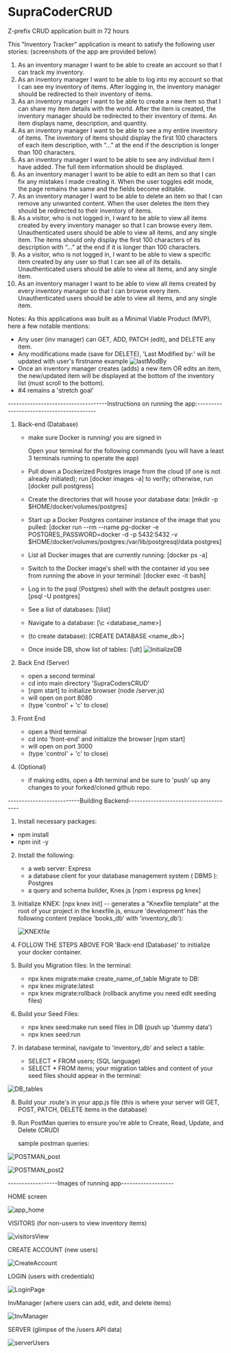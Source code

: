 # SupraCoderCRUD
Z-prefix CRUD application built in 72 hours

This "Inventory Tracker" application is meant to satisfy the following user stories:
(screenshots of the app are provided below)

1) As an inventory manager I want to be able to create an account so that I can track my inventory.
2) As an inventory manager I want to be able to log into my account so that I can see my inventory of items.
	After logging in, the inventory manager should be redirected to their inventory of items.
3) As an inventory manager I want to be able to create a new item so that I can share my item details with the world.
	After the item is created, the inventory manager should be redirected to their inventory of items.
	An item displays name, description, and quantity.
4) As an inventory manager I want to be able to see a my entire inventory of items.
	The inventory of items should display the first 100 characters of each item description, with “...” at the end if the description is longer than 100 characters.
5) As an inventory manager I want to be able to see any individual item I have added.
	The full item information should be displayed.
6) As an inventory manager I want to be able to edit an item so that I can fix any mistakes I made creating it.
	When the user toggles edit mode, the page remains the same and the fields become editable.
7) As an inventory manager I want to be able to delete an item so that I can remove any unwanted content.
	When the user deletes the item they should be redirected to their inventory of items.
8) As a visitor, who is not logged in, I want to be able to view all items created by every inventory manager so that I can browse every item.
	Unauthenticated users should be able to view all items, and any single item.
	The items should only display the first 100 characters of its description with “...” at the end if it is longer than 100 characters.
9) As a visitor, who is not logged in, I want to be able to view a specific item created by any user so that I can see all of its details.
	Unauthenticated users should be able to view all items, and any single item.
10) As an inventory manager I want to be able to view all items created by every inventory manager so that I can browse every item.
	Unauthenticated users should be able to view all items, and any single item.

Notes: As this applications was built as a Minimal Viable Product (MVP), here a few notable mentions:
- Any user (inv manager) can GET, ADD, PATCH (edit), and DELETE any item.
- Any modifications made (save for DELETE), 'Last Modified by:' will be updated with user's firstname
  example
![lastModBy](https://github.com/user-attachments/assets/de35651b-a91e-4203-bd9a-dd1ae9d66bb4)
- Once an inventory manager creates (adds) a new item OR edits an item, the new/updated item will be displayed at the bottom of the inventory list (must scroll to the bottom).
- #4 remains a 'stretch goal'

------------------------------------Instructions on running the app:-----------------------------------------

1. Back-end (Database)
    - make sure Docker is running/ you are signed in
      
      Open your terminal for the following commands (you will have a least 3 terminals running to operate the app)
    - Pull down a Dockerized Postgres image from the cloud (if one is not already initiated);
        run [docker images -a] to verify;
        otherwise, run [docker pull postgress]
    - Create the directories that will house your database data:
	    [mkdir -p $HOME/docker/volumes/postgres]
    - Start up a Docker Postgres container instance of the image that you pulled:
        [docker run --rm --name pg-docker -e POSTGRES_PASSWORD=docker -d -p 5432:5432 \-v $HOME/docker/volumes/postgres:/var/lib/postgresql/data postgres]
    - List all Docker images that are currently running:
        [docker ps -a]
    - Switch to the Docker image's shell with the container id you see from running the above in your terminal:
	    [docker exec -it <PSQL-Container-ID> bash]
    - Log in to the psql (Postgres) shell with the default postgres user:
	    [psql -U postgres]
    - See a list of databases:
	    [\list]
    - Navigate to a database:
	    [\c  <database_name>]
    - (to create database):
	    [CREATE DATABASE <name_db>]
    - Once inside DB, show list of tables:
	    [\dt]
![InitializeDB](https://github.com/tiffystar/SupraCodersCRUD/assets/54339124/a07b01f8-7f24-44e0-8537-5d303e7bf145)

2. Back End (Server)
    - open a second terminal
    - cd into main directory 'SupraCodersCRUD'
    - [npm start] to initialize browser (node /server.js)
    - will open on port 8080
    - (type 'control' + 'c' to close)

3. Front End
    - open a third terminal 
    - cd into 'front-end' and initialize the browser [npm start]
    - will open on port 3000
    - (type 'control' + 'c' to close)

4. (Optional)
    - if making edits, open a 4th terminal and be sure to 'push' up any changes to your forked/cloned github repo.

--------------------------Building Backend--------------------------------------
1) Install necessary packages:
- npm install
- npm init -y
2) Install the following:
	- a web server: Express
	- a database client for your database management system ( DBMS ): Postgres
	- a query and schema builder, Knex.js
[npm i express pg knex]
3) Initialize KNEX: [npx knex init] -- generates a "Knexfile template" at the root of your project
   in the knexfile.js, ensure 'development' has the following content (replace 'books_db' with 'inventory_db'):
   
   ![KNEXfile](https://github.com/tiffystar/SupraCodersCRUD/assets/54339124/a19a984b-6ecb-4401-b7bb-5521e64b9800)

4) FOLLOW THE STEPS ABOVE FOR 'Back-end (Database)' to initialize your docker container.
5) Build you Migration files:
   In the terminal:
   	- npx knex migrate:make create_name_of_table
Migrate to DB:
	- npx knex migrate:latest
	- npx knex migrate:rollback (rollback anytime you need edit seeding files)
6) Build your Seed Files:
   	- npx knex seed:make <name>
    run seed files in DB (push up 'dummy data')
	- npx knex seed:run
7) In database terminal, navigate to 'inventory_db' and select a table:
   	- SELECT * FROM users; (SQL language)
   	- SELECT * FROM items;
   your migration tables and content of your seed files should appear in the terminal:

![DB_tables](https://github.com/tiffystar/SupraCodersCRUD/assets/54339124/63219fc9-4925-4826-8873-050bcc9a4e3e)

8) Build your .route's in your app.js file (this is where your server will GET, POST, PATCH, DELETE items in the database)
9) Run PostMan queries to ensure you're able to Create, Read, Update, and Delete (CRUD)

    sample postman queries:
   
![POSTMAN_post](https://github.com/tiffystar/SupraCodersCRUD/assets/54339124/f2238301-c325-44af-bf2b-943635d2cc5b)

![POSTMAN_post2](https://github.com/tiffystar/SupraCodersCRUD/assets/54339124/fa982ef3-f0c1-45a5-8252-cc5cb1821891)

------------------Images of running app-------------------

HOME screen

![app_home](https://github.com/user-attachments/assets/11444d82-94c6-4f22-9c39-f61420e26771)

VISITORS (for non-users to view inventory items)

![visitorsView](https://github.com/user-attachments/assets/16d58984-5ba8-471e-87e0-bd1f4d368bf4)

CREATE ACCOUNT (new users)

![CreateAccount](https://github.com/user-attachments/assets/cf6adde7-966f-4bbe-a5c3-3924472bf225)


LOGIN (users with credentials)

![LoginPage](https://github.com/user-attachments/assets/3a22ad0b-a96c-4756-9196-859038998ed4)


InvManager (where users can add, edit, and delete items)

![InvManager](https://github.com/user-attachments/assets/d062a110-f3b1-4bf6-ada6-fd66e98bddc3)


SERVER (glimpse of the /users API data)

![serverUsers](https://github.com/user-attachments/assets/87c5179f-0bb1-430c-92bd-6e8e6a0319d3)

